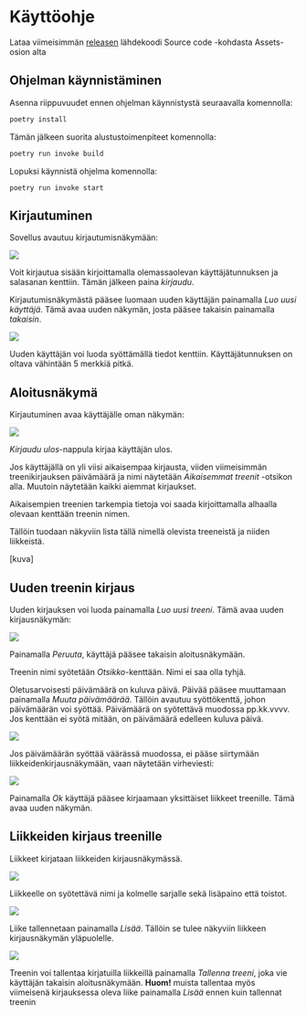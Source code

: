 # Käyttöohje

Lataa viimeisimmän [releasen](https://github.com/brotholi/ot-harjoitustyo/releases) lähdekoodi Source code -kohdasta Assets-osion alta

## Ohjelman käynnistäminen

Asenna riippuvuudet ennen ohjelman käynnistystä seuraavalla komennolla:

```bash
poetry install
```

Tämän jälkeen suorita alustustoimenpiteet komennolla:

```bash
poetry run invoke build
```

Lopuksi käynnistä ohjelma komennolla:

```
poetry run invoke start
```

## Kirjautuminen

Sovellus avautuu kirjautumisnäkymään:

![](./kuvat/kirjautuminen.png)

Voit kirjautua sisään kirjoittamalla olemassaolevan käyttäjätunnuksen ja salasanan kenttiin. Tämän jälkeen paina *kirjaudu*.

Kirjautumisnäkymästä pääsee luomaan uuden käyttäjän painamalla *Luo uusi käyttäjä*. Tämä avaa uuden näkymän, josta pääsee takaisin painamalla *takaisin*.

![](./kuvat/luo_kayttaja.png)

Uuden käyttäjän voi luoda syöttämällä tiedot kenttiin. Käyttäjätunnuksen on oltava vähintään 5 merkkiä pitkä.

## Aloitusnäkymä

Kirjautuminen avaa käyttäjälle oman näkymän: 

![](./kuvat/logbook_view.png)

*Kirjaudu ulos*-nappula kirjaa käyttäjän ulos.

Jos käyttäjällä on yli viisi aikaisempaa kirjausta, viiden viimeisimmän treenikirjauksen päivämäärä ja nimi näytetään *Aikaisemmat treenit* -otsikon alla.
Muutoin näytetään kaikki aiemmat kirjaukset.

Aikaisempien treenien tarkempia tietoja voi saada kirjoittamalla alhaalla olevaan kenttään treenin nimen. 

Tällöin tuodaan näkyviin lista tällä nimellä olevista treeneistä ja niiden liikkeistä.

[kuva]

## Uuden treenin kirjaus

Uuden kirjauksen voi luoda painamalla *Luo uusi treeni*. Tämä avaa uuden kirjausnäkymän:

![](./kuvat/logentry_view.png)

Painamalla *Peruuta*, käyttäjä pääsee takaisin aloitusnäkymään.

Treenin nimi syötetään *Otsikko*-kenttään. Nimi ei saa olla tyhjä.

Oletusarvoisesti päivämäärä on kuluva päivä. Päivää pääsee muuttamaan painamalla *Muuta päivämäärää*. Tällöin avautuu syöttökenttä, johon päivämäärän voi syöttää. Päivämäärä on syötettävä muodossa pp.kk.vvvv. Jos kenttään ei syötä mitään, on päivämäärä edelleen kuluva päivä.

![](./kuvat/logentry_view_date.png)

Jos päivämäärän syöttää väärässä muodossa, ei pääse siirtymään liikkeidenkirjausnäkymään, vaan näytetään virheviesti:

![](./kuvat/logentry_view_error.png)

Painamalla *Ok* käyttäjä pääsee kirjaamaan yksittäiset liikkeet treenille. Tämä avaa uuden näkymän.

## Liikkeiden kirjaus treenille

Liikkeet kirjataan liikkeiden kirjausnäkymässä. 

![](./kuvat/exercise_view.png)

Liikkeelle on syötettävä nimi ja kolmelle sarjalle sekä lisäpaino että toistot.

![](./kuvat/exercise_view_error.png)

Liike tallennetaan painamalla *Lisää*. Tällöin se tulee näkyviin liikkeen kirjausnäkymän yläpuolelle.

![](./kuvat/exercise_view_list.png)

Treenin voi tallentaa kirjatuilla liikkeillä painamalla *Tallenna treeni*, joka vie käyttäjän takaisin aloitusnäkymään. 
**Huom!** muista tallentaa myös viimeisenä kirjauksessa oleva liike painamalla *Lisää* ennen kuin tallennat treenin





